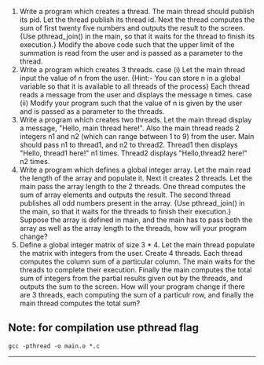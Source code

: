 1. Write a program which creates a thread. The main thread should
publish its pid. Let the thread publish its thread id. Next the
thread computes the sum of first twenty five numbers and outputs the
result to the screen. {Use pthread_join() in the main, so that it
waits for the thread to finish its execution.}
Modify the above code such that the upper limit of the summation is
read from the user and is passed as a parameter to the thread.
2. Write a program which creates 3 threads.
case (i) Let the main thread input the value of n from the user.
{Hint:- You can store n in a global variable so that it is available
to all threads of the process} Each thread reads a message from the
user and displays the message n times.
case (ii) Modify your program such that the value of n is given by
the user and is passed as a parameter to the threads.
3. Write a program which creates two threads. Let the main thread
display a message, "Hello, main thread here!". Also the main thread
reads 2 integers n1 and n2 (which can range between 1 to 9) from the
user. Main should pass n1 to thread1, and n2 to thread2. Thread1 then
displays "Hello, thread1 here!" n1 times. Thread2 displays
"Hello,thread2 here!" n2 times.
4. Write a program which defines a global integer array. Let the main
read the length of the array and populate it. Next it creates 2
threads. Let the main pass the array length to the 2 threads. One
thread computes the sum of array elements and outputs the result. The
second thread publishes all odd numbers present in the array. {Use
pthread_join() in the main, so that it waits for the threads to
finish their execution.}
Suppose the array is defined in main, and the main has to pass both
the array as well as the array length to the threads, how will your
program change?
5. Define a global integer matrix of size 3 * 4. Let the main thread
populate the matrix with integers from the user. Create 4 threads.
Each thread computes the column sum of a particular column. The main
waits for the threads to complete their execution. Finally the main
computes the total sum of integers from the partial results given out
by the threads, and outputs the sum to the screen.
How will your program change if there are 3 threads, each computing
the sum of a particulr row, and finally the main thread computes the
total sum?

## Note: for compilation use pthread flag
```
gcc -pthread -o main.o *.c
```
***